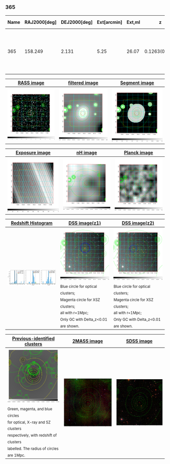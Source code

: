 <div STYLE="page-break-after: always;"></div>

### 365

|Name|RAJ2000[deg]|DEJ2000[deg] |Ext[arcmin]| Ext,ml | z | z_src| C|GC(XSZ,Delta_z<0.01)| GC(OPT,Delta_z<0.01)|GC| R_sig[arcmin] | R500[arcmin] | R500[Mpc]| CRsig[c/s] | CR500[c/s] |L500[1E44 erg/s]|F500[1E-12 erg/s/cm^2]| M500[1E14 Msun]|Tx[keV]|Cnt_sig|Beta|Rc[arcmin]|Comment|Alias|
|---|---|---|---|---|---|------|---|--------|---------|----------|---|---|---|---|---|---|---|---|---|---|---|---|---|---|
|365| 158.249| 2.131| 5.25| 26.07| 0.1263(0.005)| z1, z_xsz| B| F20| -| A, C, F20, N, W| 27.169| 7.352| 0.997| 0.241(0.058)| 0.215(0.052)| 1.697(0.433)| 4.053(1.035)| 3.19(0.40)| 4.55(0.36)| 65.6| 0.528(-0.021+0.049)| 7.761(-1.009+1.593)| An Abell cluster with $z$ = 0.1241 and offset = 0.95 Mpc(6.88 arcmin)| t271|

|[RASS image](../image/365/365_img.pdf)|[filtered image](../image/365/365_fil.pdf)|[Segment image](../image/365/365_seg.pdf)|
|-------------------|--------------------|-------------------|
| <img src="../image/365/365_img.png" width="300">  | <img src="../image/365/365_fil.png" width="300">   | <img src="../image/365/365_seg.png" width="300">  |

|[Exposure image](../image/365/365_mex.pdf)| [nH image](../image/365/365_nh.pdf)| [Planck image](../image/365/365_p.pdf)|
|-------------------|--------------------|-------------------|
|<img src="../image/365/365_mex.png" width="300">   | <img src="../image/365/365_nh.png" width="300">    | <img src="../image/365/365_p.png" width="300"> |

|[Redshift Histogram](../image/365/365_zg.pdf) | [DSS image(z1)](../image/365/365_dss_z1.pdf)      |  [DSS image(z2)](../image/365/365_dss_z2.pdf)    |
|-------------------|--------------------|-------------------|
|<img src="../image/365/365_zg.png" width="300"> |<img src="../image/365/365_dss_z1.png" width="300"> <sub><br>Blue circle for optical clusters; <br>Magenta circle for XSZ clusters; <br>all with r=1Mpc; <br>Only GC with Delta_z<0.01 are shown. </sub>| <img src="../image/365/365_dss_z2.png" width="300"><sub><br>Blue circle for optical clusters; <br>Magenta circle for XSZ clusters; <br>all with r=1Mpc; <br>Only GC with Delta_z<0.01 are shown. </sub> |

|[Previous-identified clusters](../image/365/365_gc.pdf) | [2MASS image](../image/365/365_2mass.pdf)      |[SDSS image](../image/365/365_sdss.pdf)   |
|-------------------|-------------------|-------------------|
|<img src=../image/365/365_gc.png width="300"> <br><sub>Green, magenta, and blue circles <br>for optical, X-ray and SZ clusters <br>respectively, with redshift of clusters <br>labelled. The radius of circles <br>are 1Mpc.</sub>|<img src="../image/365/365_2mass.png" width="300">  | <img src="../image/365/365_sdss.png" width="300">  |




